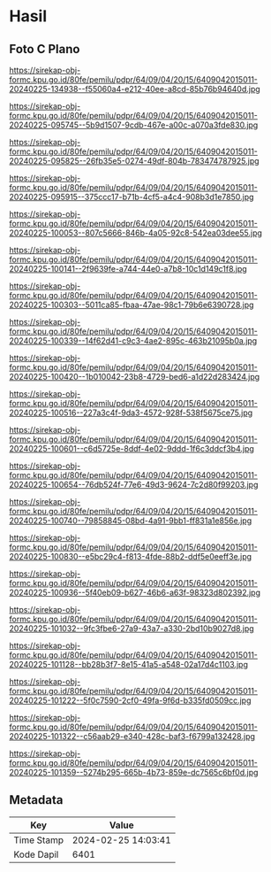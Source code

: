 # Hasil

## Foto C Plano

https://sirekap-obj-formc.kpu.go.id/80fe/pemilu/pdpr/64/09/04/20/15/6409042015011-20240225-134938--f55060a4-e212-40ee-a8cd-85b76b94640d.jpg

https://sirekap-obj-formc.kpu.go.id/80fe/pemilu/pdpr/64/09/04/20/15/6409042015011-20240225-095745--5b9d1507-9cdb-467e-a00c-a070a3fde830.jpg

https://sirekap-obj-formc.kpu.go.id/80fe/pemilu/pdpr/64/09/04/20/15/6409042015011-20240225-095825--26fb35e5-0274-49df-804b-783474787925.jpg

https://sirekap-obj-formc.kpu.go.id/80fe/pemilu/pdpr/64/09/04/20/15/6409042015011-20240225-095915--375ccc17-b71b-4cf5-a4c4-908b3d1e7850.jpg

https://sirekap-obj-formc.kpu.go.id/80fe/pemilu/pdpr/64/09/04/20/15/6409042015011-20240225-100053--807c5666-846b-4a05-92c8-542ea03dee55.jpg

https://sirekap-obj-formc.kpu.go.id/80fe/pemilu/pdpr/64/09/04/20/15/6409042015011-20240225-100141--2f9639fe-a744-44e0-a7b8-10c1d149c1f8.jpg

https://sirekap-obj-formc.kpu.go.id/80fe/pemilu/pdpr/64/09/04/20/15/6409042015011-20240225-100303--5011ca85-fbaa-47ae-98c1-79b6e6390728.jpg

https://sirekap-obj-formc.kpu.go.id/80fe/pemilu/pdpr/64/09/04/20/15/6409042015011-20240225-100339--14f62d41-c9c3-4ae2-895c-463b21095b0a.jpg

https://sirekap-obj-formc.kpu.go.id/80fe/pemilu/pdpr/64/09/04/20/15/6409042015011-20240225-100420--1b010042-23b8-4729-bed6-a1d22d283424.jpg

https://sirekap-obj-formc.kpu.go.id/80fe/pemilu/pdpr/64/09/04/20/15/6409042015011-20240225-100516--227a3c4f-9da3-4572-928f-538f5675ce75.jpg

https://sirekap-obj-formc.kpu.go.id/80fe/pemilu/pdpr/64/09/04/20/15/6409042015011-20240225-100601--c6d5725e-8ddf-4e02-9ddd-1f6c3ddcf3b4.jpg

https://sirekap-obj-formc.kpu.go.id/80fe/pemilu/pdpr/64/09/04/20/15/6409042015011-20240225-100654--76db524f-77e6-49d3-9624-7c2d80f99203.jpg

https://sirekap-obj-formc.kpu.go.id/80fe/pemilu/pdpr/64/09/04/20/15/6409042015011-20240225-100740--79858845-08bd-4a91-9bb1-ff831a1e856e.jpg

https://sirekap-obj-formc.kpu.go.id/80fe/pemilu/pdpr/64/09/04/20/15/6409042015011-20240225-100830--e5bc29c4-f813-4fde-88b2-ddf5e0eeff3e.jpg

https://sirekap-obj-formc.kpu.go.id/80fe/pemilu/pdpr/64/09/04/20/15/6409042015011-20240225-100936--5f40eb09-b627-46b6-a63f-98323d802392.jpg

https://sirekap-obj-formc.kpu.go.id/80fe/pemilu/pdpr/64/09/04/20/15/6409042015011-20240225-101032--9fc3fbe6-27a9-43a7-a330-2bd10b9027d8.jpg

https://sirekap-obj-formc.kpu.go.id/80fe/pemilu/pdpr/64/09/04/20/15/6409042015011-20240225-101128--bb28b3f7-8e15-41a5-a548-02a17d4c1103.jpg

https://sirekap-obj-formc.kpu.go.id/80fe/pemilu/pdpr/64/09/04/20/15/6409042015011-20240225-101222--5f0c7590-2cf0-49fa-9f6d-b335fd0509cc.jpg

https://sirekap-obj-formc.kpu.go.id/80fe/pemilu/pdpr/64/09/04/20/15/6409042015011-20240225-101322--c56aab29-e340-428c-baf3-f6799a132428.jpg

https://sirekap-obj-formc.kpu.go.id/80fe/pemilu/pdpr/64/09/04/20/15/6409042015011-20240225-101359--5274b295-665b-4b73-859e-dc7565c6bf0d.jpg


## Metadata

| Key        | Value               |
| ---------- | ------------------- |
| Time Stamp | 2024-02-25 14:03:41 |
| Kode Dapil | 6401                |



